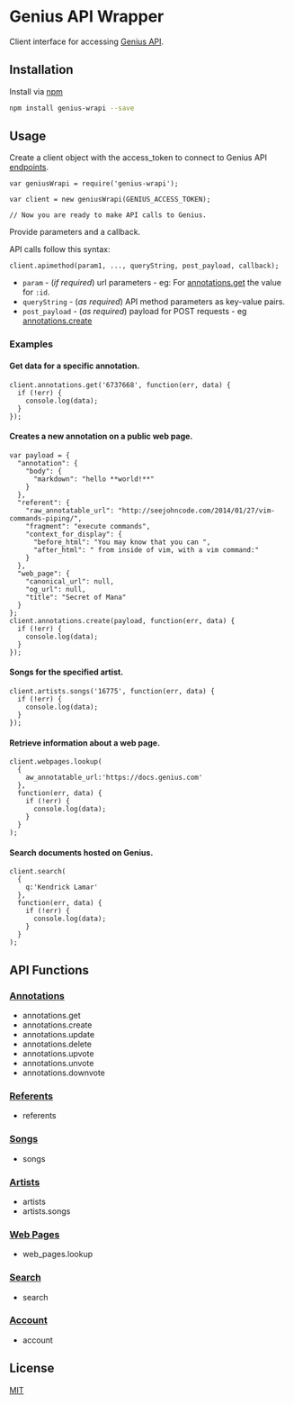 # Genius API Wrapper

Client interface for accessing [Genius API](https://docs.genius.com/).


## Installation

Install via [npm](https://www.npmjs.org/package/genius-wrapi)

```bash
npm install genius-wrapi --save
```

## Usage

Create a client object with the access_token to connect to Genius API [endpoints](https://docs.genius.com/#resources-h1).

```JS
var geniusWrapi = require('genius-wrapi');

var client = new geniusWrapi(GENIUS_ACCESS_TOKEN);

// Now you are ready to make API calls to Genius.
```

Provide parameters and a callback. 

API calls follow this syntax:

`client.apimethod(param1, ..., queryString, post_payload, callback);`

* `param` - (*if required*) url parameters - eg: For [annotations.get](#annotations.get) the value for `:id`.
* `queryString` - (*as required*) API method parameters as key-value pairs.
* `post_payload` - (*as required*) payload for POST requests - eg [annotations.create](#annotations.create)

### Examples

#### Get data for a specific annotation.
```JS
client.annotations.get('6737668', function(err, data) {
  if (!err) {
    console.log(data);
  } 
});
```

#### Creates a new annotation on a public web page.
```JS
var payload = {
  "annotation": {
    "body": {
      "markdown": "hello **world!**"
    }
  },
  "referent": {
    "raw_annotatable_url": "http://seejohncode.com/2014/01/27/vim-commands-piping/",
    "fragment": "execute commands",
    "context_for_display": {
      "before_html": "You may know that you can ",
      "after_html": " from inside of vim, with a vim command:"
    }
  },
  "web_page": {
    "canonical_url": null,
    "og_url": null,
    "title": "Secret of Mana"
  }
};
client.annotations.create(payload, function(err, data) {
  if (!err) {
    console.log(data);
  }	
});
```

#### Songs for the specified artist.
```JS
client.artists.songs('16775', function(err, data) {
  if (!err) {
    console.log(data);
  } 
});
```

#### Retrieve information about a web page.
```JS
client.webpages.lookup(
  {
    aw_annotatable_url:'https://docs.genius.com'
  }, 
  function(err, data) {
    if (!err) {
      console.log(data);
    } 
  }
);
```

#### Search documents hosted on Genius.
```JS
client.search(
  {
    q:'Kendrick Lamar'
  }, 
  function(err, data) {
    if (!err) {
      console.log(data);
    } 
  }
);
```

## API Functions

### [Annotations](https://docs.genius.com/#annotations-h2)
* annotations.get
* annotations.create
* annotations.update
* annotations.delete
* annotations.upvote
* annotations.unvote
* annotations.downvote

### [Referents](https://docs.genius.com/#referents-h2)
* referents

### [Songs](https://docs.genius.com/#songs-h2)
* songs

### [Artists](https://docs.genius.com/#artists-h2)
* artists
* artists.songs

### [Web Pages](https://docs.genius.com/#web_pages-h2)
* web_pages.lookup

### [Search](https://docs.genius.com/#search-h2)
* search

### [Account](https://docs.genius.com/#account-h2)
* account

## License

  [MIT](LICENSE)

